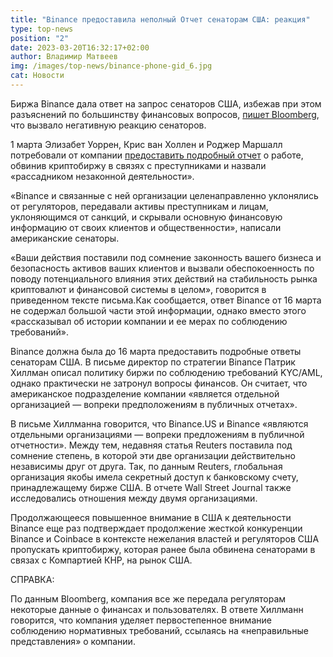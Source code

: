 ```yaml
---
title: "Binance предоставила неполный Отчет сенаторам США: реакция"
type: top-news
position: "2"
date: 2023-03-20T16:32:17+02:00
author: Владимир Матвеев
img: /images/top-news/binance-phone-gid_6.jpg
cat: Новости
---
```

Биржа Binance дала ответ на запрос сенаторов США, избежав при этом разъяснений по большинству финансовых вопросов, [пишет Bloomberg](https://www.bloomberg.com/news/articles/2023-03-17/binance-responds-to-elizabeth-warren-without-addressing-financials#xj4y7vzkg), что вызвало негативную реакцию сенаторов.

1 марта Элизабет Уоррен, Крис ван Холлен и Роджер Маршалл потребовали от компании [предоставить подробный отчет](https://www.warren.senate.gov/imo/media/doc/2023.03.01%20Letter%20to%20Binance%20and%20Binance.US%20re%20Compliance%20and%20Risk.pdf) о работе, обвинив криптобиржу в связях с преступниками и назвали «рассадником незаконной деятельности».

«Binance и связанные с ней организации целенаправленно уклонялись от регуляторов, передавали активы преступникам и лицам, уклоняющимся от санкций, и скрывали основную финансовую информацию от своих клиентов и общественности», написали американские сенаторы.

«Ваши действия поставили под сомнение законность вашего бизнеса и безопасность активов ваших клиентов и вызвали обеспокоенность по поводу потенциального влияния этих действий на стабильность рынка криптовалют и финансовой системы в целом», говорится в приведенном тексте письма.Как сообщается, ответ Binance от 16 марта не содержал большой части этой информации, однако вместо этого «рассказывал об истории компании и ее мерах по соблюдению требований».

Binance должна была до 16 марта предоставить подробные ответы сенаторам США. В письме директор по стратегии Binance Патрик Хиллман описал политику биржи по соблюдению требований KYC/AML, однако практически не затронул вопросы финансов. Он считает, что американское подразделение компании «является отдельной организацией — вопреки предположениям в публичных отчетах».

В письме Хиллманна говорится, что Binance.US и Binance «являются отдельными организациями — вопреки предложениям в публичной отчетности». Между тем, недавняя статья Reuters поставила под сомнение степень, в которой эти две организации действительно независимы друг от друга. Так, по данным Reuters, глобальная организация якобы имела секретный доступ к банковскому счету, принадлежащему бирже США. В отчете Wall Street Journal также исследовались отношения между двумя организациями.  

Продолжающееся повышенное внимание в США к деятельности Binance еще раз подтверждает продолжение жесткой конкуренции Binance и Coinbace  в контексте нежелания властей и регуляторов США пропускать криптобиржу, которая ранее была обвинена сенаторами в связах с Компартией КНР, на рынок США. 

СПРАВКА:

По данным Bloomberg, компания все же передала регуляторам некоторые данные о финансах и пользователях. В ответе Хиллманн говорится, что компания уделяет первостепенное внимание соблюдению нормативных требований, ссылаясь на «неправильные представления» о компании.